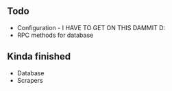 Todo
----
  * Configuration - I HAVE TO GET ON THIS DAMMIT D:
  * RPC methods for database

Kinda finished
--------------
  * Database
  * Scrapers
